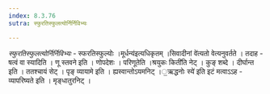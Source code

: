 ```yaml
---
index: 8.3.76
sutra: स्फुरतिस्फुलत्योर्निर्निविभ्यः

---
```

_स्फुरतिस्फुलत्योर्निर्निविभ्यः_ - स्फरतिस्फुल्योः ।मूर्धन्य॑इत्यधिकृतम् ।सिवादीनां वे॑त्यतो वेत्यनुवर्तते । तदाह - षत्वं वा स्यादिति । णू स्तवने इति । णोपदेशः । परिणूतेति ।श्रयुकः किती॑ति नेट् । कुङ् शब्दे । दीर्घान्त इति । ततश्चायं सेट् । पृङ् व्यायामे इति । ह्यस्वान्तोऽयमनिट् ।॒ऋद्धनोः स्ये॑ इति इटं मत्वाऽ‌ऽह - व्यापरिष्यते इति । मृङ्धातुरनिट् ।